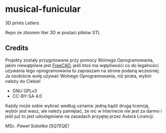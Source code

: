 # musical-funicular
3D prints Letlers

Repo ze zbiorem liter 3D w postaci plików STL

## Credits

Projekty zostały przygotowane przy pomocy Wolnego Oprogramowania, jakim niewątpliwie jest [FreeCAD](https://www.freecadweb.org, "3D modeller"), jeśli ktoś ma wątpliwości co do legalności używania tego oprogramowania to zapraszam na strone podaną wcześniej. Ja osobiście wolę używać Wolnego Oprogramowania, niż pirata, wybór należy do Ciebie!

- GNU GPLv3
- CC-BY-SA 4.0

Każdy może sobie wybrać według uznania: jedną bądź drugą licencję, wybór jest wasz, ale należy pamiętać, że nic w Internecie nie jest za darmo i jeśli już to jest udostępniane na zasadach przyętej przez Autora Licencji.

_MSc. Paweł Sobótka (SQ7EQE)_
